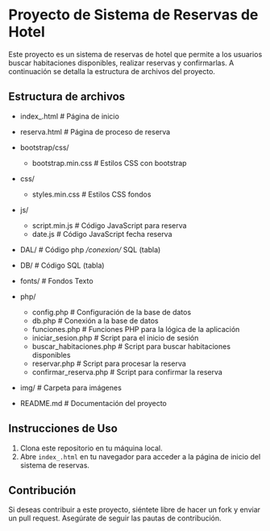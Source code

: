 # Proyecto de Sistema de Reservas de Hotel

Este proyecto es un sistema de reservas de hotel que permite a los usuarios buscar habitaciones disponibles, realizar reservas y confirmarlas. A continuación se detalla la estructura de archivos del proyecto.

## Estructura de archivos


- index_.html             # Página de inicio
- reserva.html            # Página de proceso de reserva
- bootstrap/css/
    - bootstrap.min.css            # Estilos CSS con bootstrap
- css/
    - styles.min.css            # Estilos CSS fondos
- js/
    - script.min.js             # Código JavaScript para reserva
    - date.js                   # Código JavaScript fecha reserva
 
- DAL/                          # Código php */conexion/* SQL (tabla)
- DB/                           # Código SQL (tabla)
- fonts/                        # Fondos Texto
- php/
    - config.php                 # Configuración de la base de datos
    - db.php                     # Conexión a la base de datos
    - funciones.php              # Funciones PHP para la lógica de la aplicación
    - iniciar_sesion.php         # Script para el inicio de sesión
    - buscar_habitaciones.php    # Script para buscar habitaciones disponibles
    - reservar.php               # Script para procesar la reserva
    - confirmar_reserva.php      # Script para confirmar la reserva
- img/                           # Carpeta para imágenes
- README.md                      # Documentación del proyecto

## Instrucciones de Uso

1. Clona este repositorio en tu máquina local.
2. Abre `index_.html` en tu navegador para acceder a la página de inicio del sistema de reservas.

## Contribución

Si deseas contribuir a este proyecto, siéntete libre de hacer un fork y enviar un pull request. Asegúrate de seguir las pautas de contribución.
